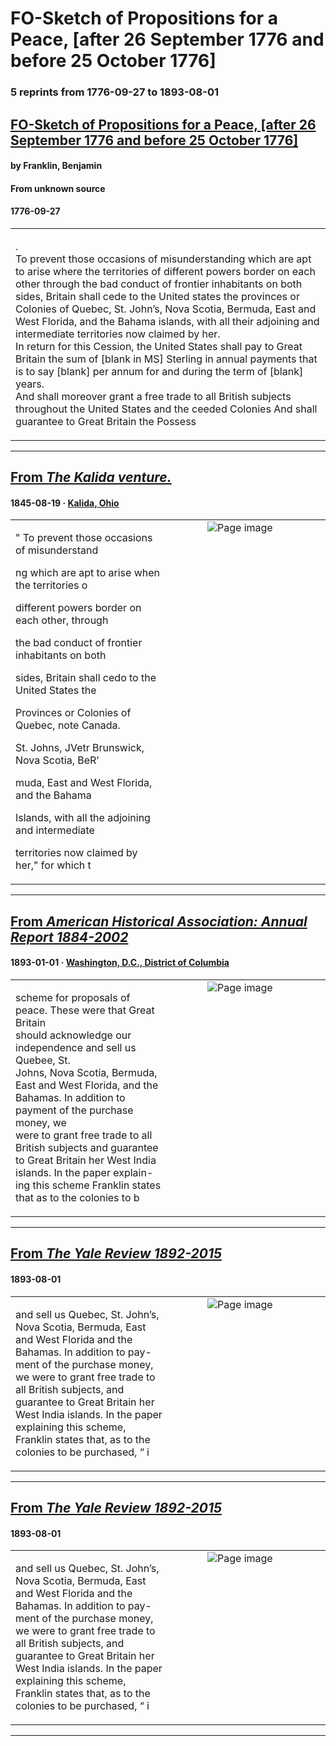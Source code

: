 
# FO-Sketch of Propositions for a Peace, [after 26 September 1776 and before 25 October 1776]

### 5 reprints from 1776-09-27 to 1893-08-01

## [FO-Sketch of Propositions for a Peace, [after 26 September 1776 and before 25 October 1776]](https://founders.archives.gov/documents/Franklin/01-22-02-0372)

#### by Franklin, Benjamin

#### From unknown source

#### 1776-09-27

<table style="width: 100%;"><tr><td style="width: 50%">

.  
To prevent those occasions of misunderstanding which are apt to arise where the territories of different powers border on each other through the bad conduct of frontier inhabitants on both sides, Britain shall cede to the United states the provinces or Colonies of Quebec, St. John’s, Nova Scotia, Bermuda, East and West Florida, and the Bahama islands, with all their adjoining and intermediate territories now claimed by her.  
In return for this Cession, the United States shall pay to Great Britain the sum of [blank in MS] Sterling in annual payments that is to say [blank] per annum for and during the term of [blank] years.  
And shall moreover grant a free trade to all British subjects throughout the United States and the ceeded Colonies And shall guarantee to Great Britain the Possess
</td></tr></table>

---

## [From _The Kalida venture._](https://chroniclingamerica.loc.gov/lccn/sn85038078/1845-08-19/ed-1/seq-2)

#### 1845-08-19 &middot; [Kalida, Ohio](http://dbpedia.org/resource/Kalida%2C_Ohio)

<table style="width: 100%;"><tr><td style="width: 50%">

  
&quot; To prevent those occasions of misunderstand  
  
ng which are apt to arise when the territories o  
  
different powers border on each other, through  
  
the bad conduct of frontier inhabitants on both  
  
sides, Britain shall cedo to the United States the  
  
Provinces or Colonies of Quebec, note Canada.  
  
St. Johns, JVetr Brunswick, Nova Scotia, BeR&#x27;  
  
muda, East and West Florida, and the Bahama  
  
Islands, with all the adjoining and intermediate  
  
territories now claimed by her,&quot; for which t
</td><td style="width: 50%; max-height: 75%; margin: auto; display: block;">
<img alt="Page image" src="https://chroniclingamerica.loc.gov/iiif/2/ohi_fu_ver01%2Fdata%2Fsn85038078%2F00269026803%2F1845081901%2F0096.jp2/pct:60.117446,59.105579,17.298752,6.085754/!600,600/0/default.jpg"/>
</td>
</tr></table>

---

## [From _American Historical Association: Annual Report 1884-2002_](https://archive.org/details/sim_american-historical-association-annual-report_1893/page/n382/mode/1up?view=theater)

#### 1893-01-01 &middot; [Washington, D.C., District of Columbia](http://dbpedia.org/resource/Washington%2C_D.C.)

<table style="width: 100%;"><tr><td style="width: 50%">

  
scheme for proposals of peace. These were that Great Britain  
should acknowledge our independence and sell us Quebee, St.  
Johns, Nova Scotia, Bermuda, East and West Florida, and the  
Bahamas. In addition to payment of the purchase money, we  
were to grant free trade to all British subjects and guarantee  
to Great Britain her West India islands. In the paper explain-  
ing this scheme Franklin states that as to the colonies to b
</td><td style="width: 50%; max-height: 75%; margin: auto; display: block;">
<img alt="Page image" src="https://iiif.archive.org/iiif/sim_american-historical-association-annual-report_1893&#0036;382/pct:18.924890,39.129328,56.921944,11.150713/600,/0/default.jpg"/>
</td>
</tr></table>

---

## [From _The Yale Review 1892-2015_](https://archive.org/details/sim_yale-review_1893-08_2/page/n24/mode/1up?view=theater)

#### 1893-08-01

<table style="width: 100%;"><tr><td style="width: 50%">

  
and sell us Quebec, St. John’s, Nova Scotia, Bermuda, East  
and West Florida and the Bahamas. In addition to pay-  
ment of the purchase money, we were to grant free trade to  
all British subjects, and guarantee to Great Britain her  
West India islands. In the paper explaining this scheme,  
Franklin states that, as to the colonies to be purchased, “ i
</td><td style="width: 50%; max-height: 75%; margin: auto; display: block;">
<img alt="Page image" src="https://iiif.archive.org/iiif/sim_yale-review_1893-08_2&#0036;24/pct:16.744548,61.283644,60.280374,10.248447/600,/0/default.jpg"/>
</td>
</tr></table>

---

## [From _The Yale Review 1892-2015_](https://archive.org/details/sim_yale-review_1893-08_2_0/page/n24/mode/1up?view=theater)

#### 1893-08-01

<table style="width: 100%;"><tr><td style="width: 50%">

  
and sell us Quebec, St. John’s, Nova Scotia, Bermuda, East  
and West Florida and the Bahamas. In addition to pay-  
ment of the purchase money, we were to grant free trade to  
all British subjects, and guarantee to Great Britain her  
West India islands. In the paper explaining this scheme,  
Franklin states that, as to the colonies to be purchased, “ i
</td><td style="width: 50%; max-height: 75%; margin: auto; display: block;">
<img alt="Page image" src="https://iiif.archive.org/iiif/sim_yale-review_1893-08_2_0&#0036;24/pct:16.466346,62.344720,62.059295,10.326087/600,/0/default.jpg"/>
</td>
</tr></table>

---

